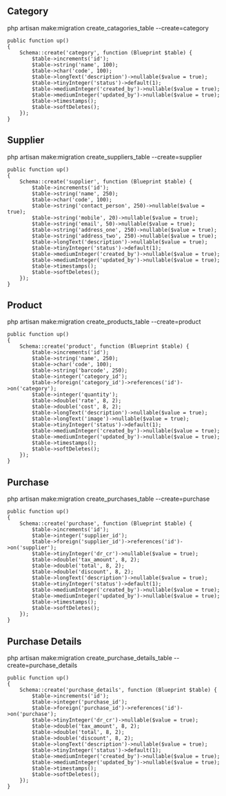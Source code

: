 
## Category

php artisan make:migration create_catagories_table --create=category

    public function up()
    {
        Schema::create('category', function (Blueprint $table) {
            $table->increments('id');
            $table->string('name', 100);
            $table->char('code', 100);
            $table->longText('description')->nullable($value = true);
            $table->tinyInteger('status')->default(1);
            $table->mediumInteger('created_by')->nullable($value = true);
            $table->mediumInteger('updated_by')->nullable($value = true);
            $table->timestamps();
            $table->softDeletes();
        });
    }
    
## Supplier

php artisan make:migration create_suppliers_table --create=supplier

    public function up()
    {
        Schema::create('supplier', function (Blueprint $table) {
            $table->increments('id');
            $table->string('name', 250);
            $table->char('code', 100);
            $table->string('contact_person', 250)->nullable($value = true);
            $table->string('mobile', 20)->nullable($value = true);
            $table->string('email', 50)->nullable($value = true);
            $table->string('address_one', 250)->nullable($value = true);
            $table->string('address_two', 250)->nullable($value = true);
            $table->longText('description')->nullable($value = true);
            $table->tinyInteger('status')->default(1);
            $table->mediumInteger('created_by')->nullable($value = true);
            $table->mediumInteger('updated_by')->nullable($value = true);
            $table->timestamps();
            $table->softDeletes();
        });
    }
    
## Product

php artisan make:migration create_products_table --create=product

    public function up()
    {
        Schema::create('product', function (Blueprint $table) {
            $table->increments('id');
            $table->string('name', 250);
            $table->char('code', 100);
            $table->string('barcode', 250);
            $table->integer('category_id');
            $table->foreign('category_id')->references('id')->on('category');
            $table->integer('quantity');
            $table->double('rate', 8, 2);
            $table->double('cost', 8, 2);
            $table->longText('description')->nullable($value = true);
            $table->longText('image')->nullable($value = true);
            $table->tinyInteger('status')->default(1);
            $table->mediumInteger('created_by')->nullable($value = true);
            $table->mediumInteger('updated_by')->nullable($value = true);
            $table->timestamps();
            $table->softDeletes();
        });
    }
    
## Purchase

php artisan make:migration create_purchases_table --create=purchase

    public function up()
    {
        Schema::create('purchase', function (Blueprint $table) {
            $table->increments('id');
            $table->integer('supplier_id');
            $table->foreign('supplier_id')->references('id')->on('supplier');
            $table->tinyInteger('dr_cr')->nullable($value = true);
            $table->double('tax_amount', 8, 2);
            $table->double('total', 8, 2);
            $table->double('discount', 8, 2);
            $table->longText('description')->nullable($value = true);
            $table->tinyInteger('status')->default(1);
            $table->mediumInteger('created_by')->nullable($value = true);
            $table->mediumInteger('updated_by')->nullable($value = true);
            $table->timestamps();
            $table->softDeletes();
        });
    }
    
 ## Purchase Details

php artisan make:migration create_purchase_details_table --create=purchase_details

    public function up()
    {
        Schema::create('purchase_details', function (Blueprint $table) {
            $table->increments('id');
            $table->integer('purchase_id');
            $table->foreign('purchase_id')->references('id')->on('purchase');
            $table->tinyInteger('dr_cr')->nullable($value = true);
            $table->double('tax_amount', 8, 2);
            $table->double('total', 8, 2);
            $table->double('discount', 8, 2);
            $table->longText('description')->nullable($value = true);
            $table->tinyInteger('status')->default(1);
            $table->mediumInteger('created_by')->nullable($value = true);
            $table->mediumInteger('updated_by')->nullable($value = true);
            $table->timestamps();
            $table->softDeletes();
        });
    }
